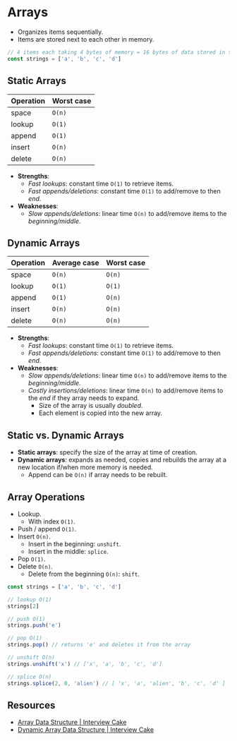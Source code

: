 # Arrays

* Organizes items sequentially.
* Items are stored next to each other in memory.

```javascript
// 4 items each taking 4 bytes of memory = 16 bytes of data stored in the RAM
const strings = ['a', 'b', 'c', 'd']
```

## Static Arrays

| Operation | Worst case |
| --------- | ---------- |
| space     | `O(n)`     |
| lookup    | `O(1)`     |
| append    | `O(1)`     |
| insert    | `O(n)`     |
| delete    | `O(n)`     |

* **Strengths**:
  * *Fast lookups*: constant time `O(1)` to retrieve items.
  * *Fast appends/deletions*: constant time `O(1)` to add/remove to then *end*.
* **Weaknesses**:
  * *Slow appends/deletions*: linear time `O(n)` to add/remove items to the *beginning/middle*.

## Dynamic Arrays

| Operation | Average case | Worst case |
| --------- | ------------ | ---------- |
| space     | `O(n)`       | `O(n)`     |
| lookup    | `O(1)`       | `O(1)`     |
| append    | `O(1)`       | `O(n)`     |
| insert    | `O(n)`       | `O(n)`     |
| delete    | `O(n)`       | `O(n)`     |

* **Strengths**:
  * *Fast lookups*: constant time `O(1)` to retrieve items.
  * *Fast appends/deletions*: constant time `O(1)` to add/remove to then *end*.
* **Weaknesses**:
  * *Slow appends/deletions*: linear time `O(n)` to add/remove items to the *beginning/middle*.
  * *Costly insertions/deletions*: linear time `O(n)` to add/remove items to the *end* if they array needs to expand.
    * Size of the array is usually *doubled*.
    * Each element is copied into the new array.

## Static vs. Dynamic Arrays

* **Static arrays**: specify the size of the array at time of creation.
* **Dynamic arrays**: expands as needed, copies and rebuilds the array at a new
  location if/when more memory is needed.
  * Append can be `O(n)` if array needs to be rebuilt.

## Array Operations

* Lookup.
  * With index `O(1)`.
* Push / append `O(1)`.
* Insert `O(n)`.
  * Insert in the beginning: `unshift`.
  * Insert in the middle: `splice`.
* Pop `O(1)`.
* Delete `O(n)`.
  * Delete from the beginning `O(n)`: `shift`.

```javascript
const strings = ['a', 'b', 'c', 'd']

// lookup O(1)
strings[2]

// push O(1)
strings.push('e')

// pop O(1)
strings.pop() // returns 'e' and deletes it from the array

// unshift O(n)
strings.unshift('x') // ['x', 'a', 'b', 'c', 'd']

// splice O(n)
strings.splice(2, 0, 'alien') // [ 'x', 'a', 'alien', 'b', 'c', 'd' ]
```

## Resources

* [Array Data Structure | Interview Cake](https://www.interviewcake.com/concept/python/array?)
* [Dynamic Array Data Structure | Interview Cake](https://www.interviewcake.com/concept/python/dynamic-array)
